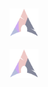 <br><div align="center"><img width="9%" src="Hyprdots/lets%20check%20102.svg"/><br></div>
<br><div align="center"><img width="9%" src="https://raw.githubusercontent.com/mahadishaikat/Image-Repo/f6c37532730f14b4a19dd3be311f272f8620b2f9/Hyprdots/grow%20and%20Eaze%20arch.svg"/><br></div>
